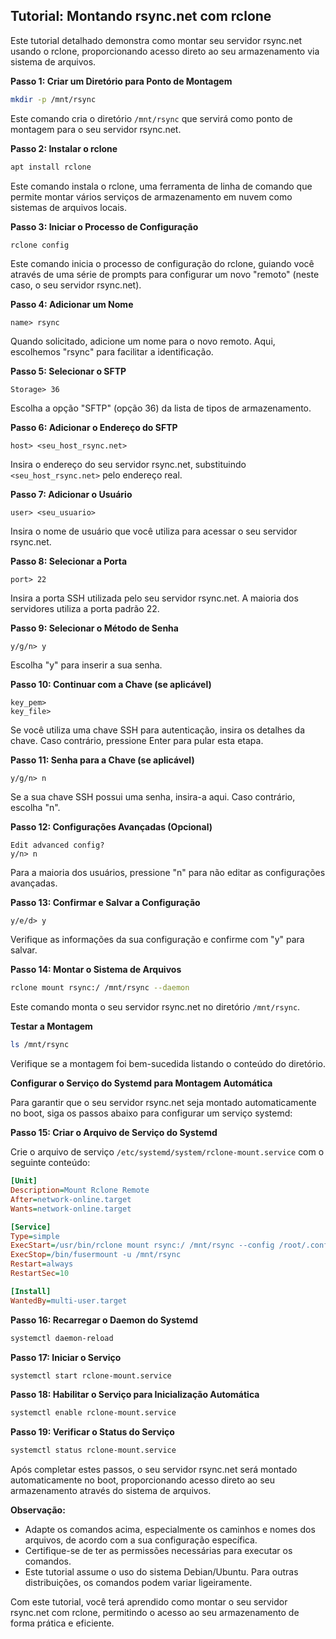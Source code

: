 ## Tutorial: Montando rsync.net com rclone

Este tutorial detalhado demonstra como montar seu servidor rsync.net usando o rclone, proporcionando acesso direto ao seu armazenamento via sistema de arquivos.

**Passo 1: Criar um Diretório para Ponto de Montagem**

```bash
mkdir -p /mnt/rsync
```

Este comando cria o diretório `/mnt/rsync` que servirá como ponto de montagem para o seu servidor rsync.net.

**Passo 2: Instalar o rclone**

```bash
apt install rclone
```

Este comando instala o rclone, uma ferramenta de linha de comando que permite montar vários serviços de armazenamento em nuvem como sistemas de arquivos locais.

**Passo 3: Iniciar o Processo de Configuração**

```bash
rclone config
```

Este comando inicia o processo de configuração do rclone, guiando você através de uma série de prompts para configurar um novo "remoto" (neste caso, o seu servidor rsync.net).

**Passo 4: Adicionar um Nome**

```plaintext
name> rsync
```

Quando solicitado, adicione um nome para o novo remoto. Aqui, escolhemos "rsync" para facilitar a identificação.

**Passo 5: Selecionar o SFTP**

```plaintext
Storage> 36
```

Escolha a opção "SFTP" (opção 36) da lista de tipos de armazenamento.

**Passo 6: Adicionar o Endereço do SFTP**

```plaintext
host> <seu_host_rsync.net>
```

Insira o endereço do seu servidor rsync.net, substituindo `<seu_host_rsync.net>` pelo endereço real.

**Passo 7: Adicionar o Usuário**

```plaintext
user> <seu_usuario>
```

Insira o nome de usuário que você utiliza para acessar o seu servidor rsync.net.

**Passo 8: Selecionar a Porta**

```plaintext
port> 22
```

Insira a porta SSH utilizada pelo seu servidor rsync.net. A maioria dos servidores utiliza a porta padrão 22.

**Passo 9: Selecionar o Método de Senha**

```plaintext
y/g/n> y
```

Escolha "y" para inserir a sua senha.

**Passo 10: Continuar com a Chave (se aplicável)**

```plaintext
key_pem>
key_file>
```

Se você utiliza uma chave SSH para autenticação, insira os detalhes da chave. Caso contrário, pressione Enter para pular esta etapa.

**Passo 11: Senha para a Chave (se aplicável)**

```plaintext
y/g/n> n
```

Se a sua chave SSH possui uma senha, insira-a aqui. Caso contrário, escolha "n".

**Passo 12: Configurações Avançadas (Opcional)**

```plaintext
Edit advanced config?
y/n> n
```

Para a maioria dos usuários, pressione "n" para não editar as configurações avançadas.

**Passo 13: Confirmar e Salvar a Configuração**

```plaintext
y/e/d> y
```

Verifique as informações da sua configuração e confirme com "y" para salvar.

**Passo 14: Montar o Sistema de Arquivos**

```bash
rclone mount rsync:/ /mnt/rsync --daemon
```

Este comando monta o seu servidor rsync.net no diretório `/mnt/rsync`.

**Testar a Montagem**

```bash
ls /mnt/rsync
```

Verifique se a montagem foi bem-sucedida listando o conteúdo do diretório.

**Configurar o Serviço do Systemd para Montagem Automática**

Para garantir que o seu servidor rsync.net seja montado automaticamente no boot, siga os passos abaixo para configurar um serviço systemd:

**Passo 15: Criar o Arquivo de Serviço do Systemd**

Crie o arquivo de serviço `/etc/systemd/system/rclone-mount.service` com o seguinte conteúdo:

```ini
[Unit]
Description=Mount Rclone Remote
After=network-online.target
Wants=network-online.target

[Service]
Type=simple
ExecStart=/usr/bin/rclone mount rsync:/ /mnt/rsync --config /root/.config/rclone/rclone.conf --allow-other --vfs-cache-mode writes
ExecStop=/bin/fusermount -u /mnt/rsync
Restart=always
RestartSec=10

[Install]
WantedBy=multi-user.target
```

**Passo 16: Recarregar o Daemon do Systemd**

```bash
systemctl daemon-reload
```

**Passo 17: Iniciar o Serviço**

```bash
systemctl start rclone-mount.service
```

**Passo 18: Habilitar o Serviço para Inicialização Automática**

```bash
systemctl enable rclone-mount.service
```

**Passo 19: Verificar o Status do Serviço**

```bash
systemctl status rclone-mount.service
```

Após completar estes passos, o seu servidor rsync.net será montado automaticamente no boot, proporcionando acesso direto ao seu armazenamento através do sistema de arquivos.

**Observação:**

* Adapte os comandos acima, especialmente os caminhos e nomes dos arquivos, de acordo com a sua configuração específica.
* Certifique-se de ter as permissões necessárias para executar os comandos.
* Este tutorial assume o uso do sistema Debian/Ubuntu. Para outras distribuições, os comandos podem variar ligeiramente.

Com este tutorial, você terá aprendido como montar o seu servidor rsync.net com rclone, permitindo o acesso ao seu armazenamento de forma prática e eficiente.
